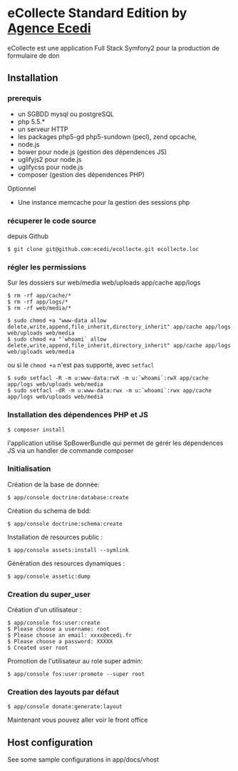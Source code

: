 # eCollecte Standard Edition by [Agence Ecedi](http://ecedi.fr)

eCollecte est une application Full Stack Symfony2 pour la production de formulaire de don

## Installation

### prerequis

  * un SGBDD mysql ou postgreSQL
  * php 5.5.\*
  * un serveur HTTP
  * les packages php5-gd php5-sundown (pecl), zend opcache,
  * node.js
  * bower pour node.js (gestion des dépendences JS)
  * uglifyjs2 pour node.js
  * uglifycss pour node.js
  * composer (gestion des dépendences PHP)

Optionnel
  * Une instance memcache pour la gestion des sessions php


### récuperer le code source

depuis Github

    $ git clone git@github.com:ecedi/ecollecte.git ecollecte.loc


### régler les permissions

Sur les dossiers sur web/media web/uploads app/cache app/logs

    $ rm -rf app/cache/*
    $ rm -rf app/logs/*
    $ rm -rf web/media/*

    $ sudo chmod +a "www-data allow delete,write,append,file_inherit,directory_inherit" app/cache app/logs web/uploads web/media
    $ sudo chmod +a "`whoami` allow delete,write,append,file_inherit,directory_inherit" app/cache app/logs web/uploads web/media

ou si le `chmod +a` n'est pas supporté, avec `setfacl`

    $ sudo setfacl -R -m u:www-data:rwX -m u:`whoami`:rwX app/cache app/logs web/uploads web/media
    $ sudo setfacl -dR -m u:www-data:rwx -m u:`whoami`:rwx app/cache app/logs web/uploads web/media


### Installation des dépendences PHP et JS

    $ composer install

l'application utilise SpBowerBundle qui permet de gérér les dépendences JS via un handler de commande composer


### Initialisation

Création de la base de donnée:

    $ app/console doctrine:database:create

Création du schema de bdd:

    $ app/console doctrine:schema:create

Installation de resources public :

    $ app/console assets:install --symlink

Génération des resources dynamiques :

    $ app/console assetic:dump


### Creation du super_user

Création d'un utilisateur :

    $ app/console fos:user:create
    $ Please choose a username: root
    $ Please choose an email: xxxx@ecedi.fr
    $ Please choose a password: XXXXX
    $ Created user root

Promotion de l'utilisateur au role super admin:

    $ app/console fos:user:promote --super root


### Creation des layouts par défaut

    $ app/console donate:generate:layout

Maintenant vous pouvez aller voir le front office

## Host configuration

See some sample configurations in app/docs/vhost